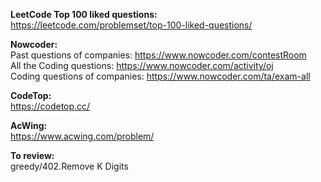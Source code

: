 **LeetCode Top 100 liked questions:** <br />
https://leetcode.com/problemset/top-100-liked-questions/ <br />

**Nowcoder:** <br />
Past questions of companies: https://www.nowcoder.com/contestRoom <br />
All the Coding questions: https://www.nowcoder.com/activity/oj <br />
Coding questions of companies: https://www.nowcoder.com/ta/exam-all <br />

**CodeTop:** <br />
https://codetop.cc/ <br />

**AcWing:** <br />
https://www.acwing.com/problem/ <br />

**To review:** <br />
greedy/402.Remove K Digits <br />
